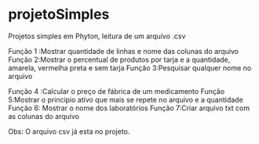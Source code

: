 # projetoSimples
Projetos simples em Phyton, leitura de um arquivo .csv

Função 1 :Mostrar quantidade de linhas e nome das colunas do arquivo
Função 2:Mostrar o percentual de produtos por tarja e a quantidade, amarela, vermelha preta e sem tarja
Função 3:Pesquisar qualquer nome no arquivo

Função 4 :Calcular o preço de fábrica de um medicamento
Função 5:Mostrar o principio ativo que mais se repete no arquivo e a quantidade
Função 6: Mostrar o nome dos laboratórios
Função 7:Criar arquivo txt com as colunas do arquivo

Obs: O arquivo csv já esta no projeto.
